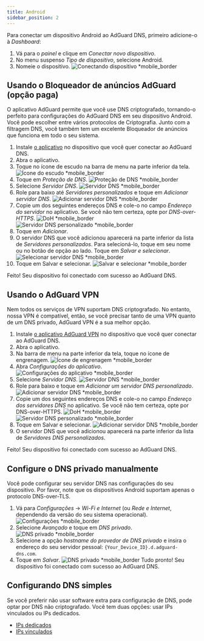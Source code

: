 ```yaml
---
title: Android
sidebar_position: 2
---
```


Para conectar um dispositivo Android ao AdGuard DNS, primeiro adicione-o à _Dashboard_:

1. Vá para o _painel_ e clique em _Conectar novo dispositivo_.
2. No menu suspenso _Tipo de dispositivo_, selecione Android.
3. Nomeie o dispositivo.
   ![Conectando dispositivo \*mobile\_border](https://cdn.adtidy.org/content/kb/dns/private/new_dns/connect/android_ab/choose_android.png)

## Usando o Bloqueador de anúncios AdGuard (opção paga)

O aplicativo AdGuard permite que você use DNS criptografado, tornando-o perfeito para configurações do AdGuard DNS em seu dispositivo Android. Você pode escolher entre vários protocolos de Criptografia. Junto com a filtragem DNS, você também tem um excelente Bloqueador de anúncios que funciona em todo o seu sistema.

1. Instale [o aplicativo](https://adguard.com/adguard-android/overview.html) no dispositivo que você quer conectar ao AdGuard DNS.
2. Abra o aplicativo.
3. Toque no ícone de escudo na barra de menu na parte inferior da tela.
   ![Ícone do escudo \*mobile\_border](https://cdn.adtidy.org/content/kb/dns/private/new_dns/connect/android_ab/android_step3.png)
4. Toque em _Proteção de DNS_.
   ![Proteção de DNS \*mobile\_border](https://cdn.adtidy.org/content/kb/dns/private/new_dns/connect/android_ab/android_step4.png)
5. Selecione _Servidor DNS_.
   ![Servidor DNS \*mobile\_border](https://cdn.adtidy.org/content/kb/dns/private/new_dns/connect/android_ab/android_step5.png)
6. Role para baixo até _Servidores personalizados_ e toque em _Adicionar servidor DNS_.
   ![Adicionar servidor DNS \*mobile\_border](https://cdn.adtidy.org/content/kb/dns/private/new_dns/connect/android_ab/android_step6.png)
7. Copie um dos seguintes endereços DNS e cole-o no campo _Endereço do servidor_ no aplicativo. Se você não tem certeza, opte por _DNS-over-HTTPS_.
   ![DoH \*mobile\_border](https://cdn.adtidy.org/content/kb/dns/private/new_dns/connect/android_ab/android_step7_1.png)
   ![Servidor DNS personalizado \*mobile\_border](https://cdn.adtidy.org/content/kb/dns/private/new_dns/connect/android_ab/android_step7_2.png)
8. Toque em _Adicionar_.
9. O servidor DNS que você adicionou aparecerá na parte inferior da lista de _Servidores personalizados_. Para selecioná-lo, toque em seu nome ou no botão de opção ao lado. Toque em _Salvar e selecionar_.
   ![Selecionar servidor DNS \*mobile\_border](https://cdn.adtidy.org/content/kb/dns/private/new_dns/connect/android_ab/android_step_9.png)
10. Toque em Salvar e selecionar.
    ![Salvar e selecionar \*mobile\_border](https://cdn.adtidy.org/content/kb/dns/private/new_dns/connect/android_ab/android_step10.png)

Feito! Seu dispositivo foi conectado com sucesso ao AdGuard DNS.

## Usando o AdGuard VPN

Nem todos os serviços de VPN suportam DNS criptografado. No entanto, nossa VPN é compatível, então, se você precisar tanto de uma VPN quanto de um DNS privado, AdGuard VPN é a sua melhor opção.

1. Instale [o aplicativo AdGuard VPN](https://adguard-vpn.com/android/overview.html) no dispositivo que você quer conectar ao AdGuard DNS.
2. Abra o aplicativo.
3. Na barra de menu na parte inferior da tela, toque no ícone de engrenagem.
   ![Ícone de engrenagem \*mobile\_border](https://cdn.adtidy.org/content/kb/dns/private/new_dns/connect/android_vpn/android_step3.png)
4. Abra _Configurações do aplicativo_.
   ![Configurações do aplicativo \*mobile\_border](https://cdn.adtidy.org/content/kb/dns/private/new_dns/connect/android_vpn/android_step4.png)
5. Selecione _Servidor DNS_.
   ![Servidor DNS \*mobile\_border](https://cdn.adtidy.org/content/kb/dns/private/new_dns/connect/android_vpn/android_step5.png)
6. Role para baixo e toque em _Adicionar um servidor DNS personalizado_.
   ![Adicionar servidor DNS \*mobile\_border](https://cdn.adtidy.org/content/kb/dns/private/new_dns/connect/android_vpn/android_step6.png)
7. Copie um dos seguintes endereços DNS e cole-o no campo _Endereço dos servidores DNS_ no aplicativo. Se você não tem certeza, opte por DNS-over-HTTPS.
   ![DoH \*mobile\_border](https://cdn.adtidy.org/content/kb/dns/private/new_dns/connect/android_vpn/android_step7_1.png)
   ![Servidor DNS personalizado \*mobile\_border](https://cdn.adtidy.org/content/kb/dns/private/new_dns/connect/android_vpn/android_step7_2.png)
8. Toque em Salvar e selecionar.
   ![Adicionar servidor DNS \*mobile\_border](https://cdn.adtidy.org/content/kb/dns/private/new_dns/connect/android_vpn/android_step8.png)
9. O servidor DNS que você adicionou aparecerá na parte inferior da lista de _Servidores DNS personalizados_.

Feito! Seu dispositivo foi conectado com sucesso ao AdGuard DNS.

## Configure o DNS privado manualmente

Você pode configurar seu servidor DNS nas configurações do seu dispositivo. Por favor, note que os dispositivos Android suportam apenas o protocolo DNS-over-TLS.

1. Vá para _Configurações_ → _Wi-Fi e Internet_ (ou _Rede e Internet_, dependendo da versão do seu sistema operacional).
   ![Configurações \*mobile\_border](https://cdn.adtidy.org/content/kb/dns/private/new_dns/connect/android_manual/manual_step1.png)
2. Selecione _Avançado_ e toque em _DNS privado_.
   ![DNS privado \*mobile\_border](https://cdn.adtidy.org/content/kb/dns/private/new_dns/connect/android_manual/manual_step2.png)
3. Selecione a opção _hostname do provedor de DNS privado_ e insira o endereço do seu servidor pessoal: `{Your_Device_ID}.d.adguard-dns.com`.
4. Toque em _Salvar_.
   ![DNS privado \*mobile\_border](https://cdn.adtidy.org/content/kb/dns/private/new_dns/connect/android_manual/manual_step4.png)
   Tudo pronto! Seu dispositivo foi conectado com sucesso ao AdGuard DNS.

## Configurando DNS simples

Se você preferir não usar software extra para configuração de DNS, pode optar por DNS não criptografado. Você tem duas opções: usar IPs vinculados ou IPs dedicados.

- [IPs dedicados](/private-dns/connect-devices/other-options/dedicated-ip.md)
- [IPs vinculados](/private-dns/connect-devices/other-options/linked-ip.md)
